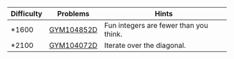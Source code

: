 | Difficulty | Problems | Hints |
| -------- | -------- | -------- |
| *1600 | [GYM104852D](https://codeforces.com/gym/104852/problem/4) | Fun integers are fewer than you think. |
| *2100 | [GYM104072D](https://codeforces.com/gym/104072/problem/D) | Iterate over the diagonal. |